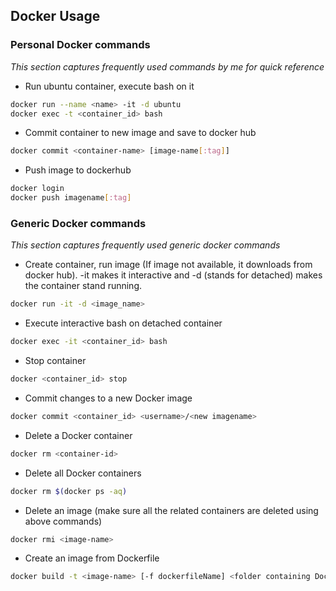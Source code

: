 ## Docker Usage 
### Personal Docker commands
*This section captures frequently used commands by me for quick reference*
* Run ubuntu container, execute bash on it 
```sh
docker run --name <name> -it -d ubuntu 
docker exec -t <container_id> bash
```
* Commit container to new image and save to docker hub
```sh
docker commit <container-name> [image-name[:tag]]
```
* Push image to dockerhub
```sh
docker login
docker push imagename[:tag]
```



### Generic Docker commands 
*This section captures frequently used generic docker commands*
* Create container, run image (If image not available, it downloads from docker hub). -it makes it interactive and -d (stands for detached) makes the container stand running.
```sh
docker run -it -d <image_name>
```
* Execute interactive bash on detached container
```sh
docker exec -it <container_id> bash
```
* Stop container 
```sh
docker <container_id> stop
```
* Commit changes to a new Docker image 
```sh
docker commit <container_id> <username>/<new imagename>
```
* Delete a Docker container
```sh
docker rm <container-id>
```
* Delete all Docker containers
```sh
docker rm $(docker ps -aq)
```
* Delete an image (make sure all the related containers are deleted using above commands)
```sh
docker rmi <image-name>
```
* Create an image from Dockerfile
```sh
docker build -t <image-name> [-f dockerfileName] <folder containing Dockerfile and other to be packed files>
```
